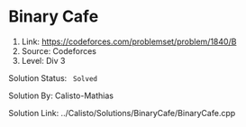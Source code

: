 # Binary Cafe

1. Link: https://codeforces.com/problemset/problem/1840/B
2. Source: Codeforces
3. Level: Div 3


Solution Status: <code> Solved </code>

Solution By: Calisto-Mathias

Solution Link: ../Calisto/Solutions/BinaryCafe/BinaryCafe.cpp
